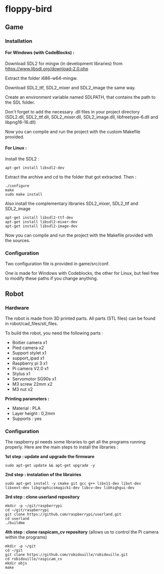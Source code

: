 # floppy-bird

## Game

### Installation

#### For Windows (with CodeBlocks) :

Download SDL2 for mingw (in development libraries) from https://www.libsdl.org/download-2.0.php

Extract the folder i686-w64-mingw.

Download SDL2_ttf, SDL2_mixer and SDL2_image the same way.

Create an environment variable named SDLPATH, that contains the path to the SDL folder.

Don't forget to add the necessary .dll files in your project directory (SDL2.dll, SDL2_ttf.dll, SDL2_mixer.dll, SDL2_image.dll, libfreetype-6.dll and libpng16-16.dll)

Now you can compile and run the project with the custom Makefile provided.

#### For Linux :

Install the SDL2 :

	apt-get install libsdl2-dev

Extract the archive and cd to the folder that got extracted. Then :

	./configure
	make
	sudo make install

Also install the complementary libraries SDL2_mixer, SDL2_ttf and SDL2_image

	apt-get install libsdl2-ttf-dev
	apt-get install libsdl2-mixer-dev
	apt-get install libsdl2-image-dev

Now you can compile and run the project with the Makefile provided with the sources.

### Configuration

Two configuration file is provided in game/src/conf.

One is made for Windows with Codeblocks, the other for Linux, but feel free to modify these paths if you change anything.

## Robot

### Hardware

The robot is made from 3D printed parts. All parts (STL files) can be found in robot/cad_files/stl_files.

To build the robot, you need the following parts :
* Boitier camera x1
* Pied camera x2
* Support stylet x1
* support_ipad x1
* Raspberry pi 3 x1
* Pi camera V2.0 x1
* Stylus x1
* Servomotor SG90s x1
* M3 screw 22mm x2
* M3 nut x2

**Printing parameters :**
* Material : PLA
* Layer height : 0,2mm
* Supports : yes

### Configuration

The raspberry pi needs some libraries to get all the programs running properly. Here are the main steps to install the libraries :

**1st step : update and upgrade the firmware**

    sudo apt-get update && apt-get upgrade -y

**2nd step : instalation of the librairies**

    sudo apt-get install -y cmake git gcc g++ libx11-dev libxt-dev libxext-dev libgraphicsmagick1-dev libcv-dev libhighgui-dev

**3rd step : clone userland repository**

    mkdir -p ~/git/raspberrypi
    cd ~/git/raspberrypi
    git clone https://github.com/raspberrypi/userland.git
    cd userland
    ./buildme

**4th step : clone raspicam_cv repository** (allows us to control the Pi camera within the programs)

    mkdir -p ~/git
    cd ~/git
    git clone https://github.com/robidouille/robidouille.git
    cd robidouille/raspicam_cv
    mkdir objs
    make

